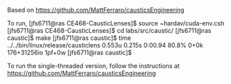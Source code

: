 Based on https://github.com/MattFerraro/causticsEngineering

To run,
[jfs6711@ras CE468-CausticLenses]$ source ~hardav/cuda-env.csh
[jfs6711@ras CE468-CausticLenses]$ cd labs/src/caustic/
[jfs6711@ras caustic]$ make
[jfs6711@ras caustic]$ time ../../bin/linux/release/causticlens
0.553u 0.215s 0:00.94 80.8%     0+0k 176+31256io 1pf+0w
[jfs6711@ras caustic]$ 

To run the single-threaded version, follow the instructions at https://github.com/MattFerraro/causticsEngineering